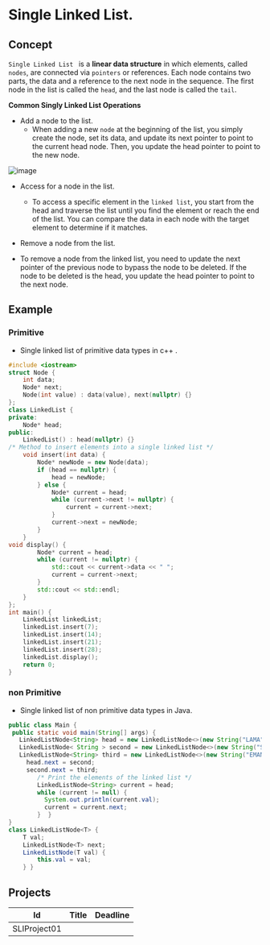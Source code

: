 # Single Linked List.

## Concept 

`Single Linked List ` is a **linear data structure** in which elements, called `nodes`, are connected via `pointers` or references. Each node contains two parts, the data and a reference to the next node in the sequence. The first node in the list is called the `head`, and the last node is called the `tail`.

**Common Singly Linked List Operations**

* Add a node to the list.
    * When adding a new `node` at the beginning of the list, you simply create the node, set its data, and update its next pointer to point to the current head 
      node. Then, you update the head pointer to point to the new node.
      
![image](https://github.com/SAFCSP-Team/data-structures-and-algorithms-bootcamp/assets/148945652/3376b985-3544-489c-b79e-f87c01fe818b)


* Access for a node in the list.
    * To access a specific element in the `linked list`, you start from the head and traverse the list until you find the element or reach the end of the list. 
      You can compare the data in each node with the target element to determine if it matches.

* Remove a node from the list.
* To remove a node from the linked list, you need to update the next pointer of the previous node to bypass the node to be deleted. If the node to be deleted is the head, you update the head pointer to point to the next node.
  
## Example 

### Primitive 

* Single linked list of primitive data types in c++ .
```c++
#include <iostream>
struct Node {
    int data;
    Node* next;
    Node(int value) : data(value), next(nullptr) {}
};
class LinkedList {
private:
    Node* head;
public:
    LinkedList() : head(nullptr) {}
/* Method to insert elements into a single linked list */
    void insert(int data) {
        Node* newNode = new Node(data);
        if (head == nullptr) {
            head = newNode;
        } else {
            Node* current = head;
            while (current->next != nullptr) {
                current = current->next;
            }
            current->next = newNode;
        }
    }
void display() {
        Node* current = head;
        while (current != nullptr) {
            std::cout << current->data << " ";
            current = current->next;
        }
        std::cout << std::endl;
    }
};
int main() {
    LinkedList linkedList;
    linkedList.insert(7);
    linkedList.insert(14);
    linkedList.insert(21);
    linkedList.insert(28);
    linkedList.display();
    return 0;
}
```
### non Primitive
* Single linked list of non primitive data types in Java.
```java
public class Main {
 public static void main(String[] args) {
   LinkedListNode<String> head = new LinkedListNode<>(new String("LAMA"));
   LinkedListNode< String > second = new LinkedListNode<>(new String("SARA"));
   LinkedListNode<String> third = new LinkedListNode<>(new String("EMAN"));
     head.next = second;
     second.next = third;
        /* Print the elements of the linked list */
        LinkedListNode<String> current = head;
        while (current != null) {
          System.out.println(current.val);
          current = current.next;
        }  }
}
class LinkedListNode<T> {
    T val;
    LinkedListNode<T> next;
    LinkedListNode(T val) {
        this.val = val;
    } }
```
## Projects


| Id      | Title          | Deadline |
| ------- | -------------- | -------- |
| SLIProject01|                |          |


